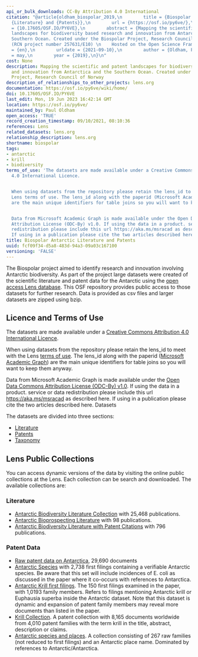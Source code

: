 ```yaml
---
api_or_bulk_downloads: CC-By Attribution 4.0 International
citation: "@article{oldham_biospolar_2019,\n        title = {Biospolar {Antarctic}
  {Literature} and {Patents}},\n        url = {https://osf.io/py6ve/},\n        doi
  = {10.17605/OSF.IO/PY6VE},\n        abstract = {Mapping the scientific and patent
  landscapes for biodiversity based research and innovation from Antarctica and the
  Southern Ocean. Created under the Biospolar Project, Research Council of Norway
  (RCN project number 257631/E10) \n    Hosted on the Open Science Framework},\n        language
  = {en},\n        urldate = {2021-09-10},\n        author = {Oldham, Paul},\n        month
  = may,\n        year = {2019},\n}\n"
cost: None
description: Mapping the scientific and patent landscapes for biodiversity based research
  and innovation from Antarctica and the Southern Ocean. Created under the Biospolar
  Project, Research Council of Norway
description_of_relationships_to_other_projects: lens.org
documentation: https://osf.io/py6ve/wiki/home/
doi: 10.17605/OSF.IO/PY6VE
last_edit: Mon, 19 Jun 2023 16:42:14 GMT
location: https://osf.io/py6ve/
maintained_by: Paul Oldham
open_access: 'TRUE'
record_creation_timestamp: 09/10/2021, 08:10:36
references: Lens
related_datasets: lens.org
relationship_description: lens.org
shortname: biospolar
tags:
- antarctic
- krill
- biodiversity
terms_of_use: 'The datasets are made available under a Creative Commons Attribution
  4.0 International Licence.


  When using datasets from the repository please retain the lens_id to meet with the
  Lens terms of use. The lens_id along with the paperid (Microsoft Academic Graph)
  are the main unique identifiers for table joins so you will want to keep them anyway.


  Data from Microsoft Academic Graph is made available under the Open Data Commons
  Attribution License (ODC-By) v1.0. If using the data in a product. service or data
  redistribution please include this url https://aka.ms/msracad as described here.
  If using in a publication please cite the two articles described here.'
title: Biospolar Antarctic Literature and Patents
uuid: fcf09f34-d5a8-483d-94a3-09a03c167100
versioning: 'FALSE'
---
```


The Biospolar project aimed to identify research and innovation involving Antarctic biodiversity. As part of the project large datasets were created of the scientific literature and patent data for the Antarctic using the [open access Lens database](https://www.lens.org/). This OSF repository provides public access to those datasets for further research. Data is provided as csv files and larger datasets are zipped using bzip.

## Licence and Terms of Use

The datasets are made available under a [Creative Commons Attribution 4.0 International Licence](https://creativecommons.org/licenses/by/4.0/).

When using datasets from the repository please retain the lens_id to meet with the Lens [terms of use](https://about.lens.org/policies/#termsuse). The lens_id along with the paperid ([Microsoft Academic Graph](https://iiindex.org/datasets/mag.html)) are the main unique identifiers for table joins so you will want to keep them anyway.

Data from Microsoft Academic Graph is made available under the [Open Data Commons Attribution License (ODC-By) v1.0](https://opendatacommons.org/licenses/by/1.0/). If using the data in a product. service or data redistribution please include this url https://aka.ms/msracad as described here. If using in a publication please cite the two articles described here.
Datasets

The datasets are divided into three sections:

* [Literature](https://osf.io/6ntxu/)
* [Patents](https://osf.io/kwtz6/)
* [Taxonomy](https://osf.io/wvesr/)

## Lens Public Collections

You can access dynamic versions of the data by visiting the online public collections at the Lens. Each collection can be search and downloaded. The available collections are:

### Literature

* [Antarctic Biodiversity Literature Collection](https://www.lens.org/lens/scholar/search/results?collectionId=170883) with 25,468 publications.
* [Antarctic Bioprospecting Literature](https://www.lens.org/lens/scholar/search/results?collectionId=179815) with 98 publications.
* [Antarctic Biodiversity Literature with Patent Citations](https://www.lens.org/lens/scholar/search/results?collectionId=179816) with 796 publications.

### Patent Data

* [Raw patent data on Antarctica](https://www.lens.org/lens/collection/179814), 29,690 documents
* [Antarctic Species](https://www.lens.org/lens/collection/180935) with 2,738 first filings containing a verifiable Antarctic species. Be aware that this set will include incidences of E. coli as discussed in the paper where it co-occurs with references to Antarctica.
* [Antarctic Krill first filings](https://www.lens.org/lens/collection/179390). The 150 first filings examined in the paper, with 1,0193 family members. Refers to filings mentioning Antarctic krill or Euphausia superba inside the Antarctic dataset. Note that this dataset is dynamic and expansion of patent family members may reveal more documents than listed in the paper.
* [Krill Collection](https://www.lens.org/lens/collection/170873). A patent collection with 8,165 documents worldwide from 4,010 patent families with the term krill in the title, abstract, description or claims.
* [Antarctic species and places](https://www.lens.org/lens/collection/179659). A collection consisting of 267 raw families (not reduced to first filings) and an Antarctic place name. Dominated by references to Antarctic/Antarctica.